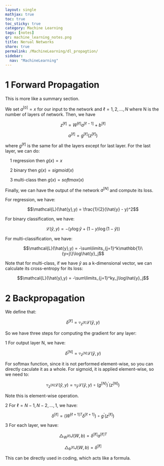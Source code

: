 ```yaml
---
layout: single
mathjax: true
toc: true
toc_sticky: true
category: Machine Learning
tags: [notes]
qr: machine_learning_notes.png
title: Nerual Networks
share: true
permalink: /MachineLearning/dl_propagtion/
sidebar:
  nav: "MachineLearning"
---
```


# 1 Forward Propagation

This is more like a summary section. 

We set $a^{[0]} = x$ for our input to the network and $\ell = 1,2,\dots,N$ where N is the number of layers of network. Then, we have

$$z^{[\ell]} = W^{[\ell]}a^{[\ell-1]} + b^{[\ell]}$$

$$a^{[\ell]} = g^{[\ell]}(z^{[\ell]})$$

where $g^{[\ell]}$ is the same for all the layers except for last layer. For the last layer, we can do:

&nbsp;&nbsp;&nbsp;&nbsp;1 regression then $g(x) = x$

&nbsp;&nbsp;&nbsp;&nbsp;2 binary then $g(x) = sigmoid(x)$

&nbsp;&nbsp;&nbsp;&nbsp;3 multi-class then $g(x) = softmax(x)$

Finally, we can have the output of the network $a^{[N]}$ and compute its loss. 

For regression, we have:

$$\mathcal{L}(\hat{y},y) = \frac{1}{2}(\hat{y} - y)^2$$

For binary classification, we have:

$$\mathcal{L}(\hat{y},y) = -(y\log\hat{y} + (1-y)\log (1-\hat{y}))$$

For multi-classification, we have:

$$\mathcal{L}(\hat{y},y) = -\sum\limits_{j=1}^k\mathbb{1}\{y=j\}\log\hat{y}_j$$


Note that for multi-class, if we have $\hat{y}$ as a k-dimensional vector, we can calculate its cross-entropy for its loss:

$$\mathcal{L}(\hat{y},y) = -\sum\limits_{j=1}^ky_j\log\hat{y}_j$$

# 2 Backpropagation

We define that:

$$\delta^{[\ell]} = \triangledown_{z^{[\ell]}}\mathcal{L}(\hat{y},y)$$

So we have three steps for computing the gradient for any layer:

1 For output layer N, we have:

$$\delta^{[N]} = \triangledown_{z^{[N]}}\mathcal{L}(\hat{y},y)$$

For softmax function, since it is not performed element-wise, so you can directly caculate it as a whole. For sigmoid, it is applied element-wise, so we need to:

$$\triangledown_{z^{[N]}}\mathcal{L}(\hat{y},y) = \triangledown_{\hat{y}}\mathcal{L}(\hat{y},y)\circ (g^{[N]})^{\prime}(z^{[N]})$$

Note this is element-wise operation.

2 For $\ell = N-1,N-2,\dots,1$, we have:

$$\delta^{[\ell]} = (W^{[\ell+1]T}\delta^{[\ell+1]})\circ g^{\prime}(z^{[\ell]})$$

3 For each layer, we have:

$$\triangle_{W^{[\ell]}}J(W,b) = \delta^{[\ell]}a^{[\ell]T}$$

$$\triangle_{b^{[\ell]}}J(W,b) = \delta^{[\ell]}$$

This can be directly used in coding, which acts like a formula. 
